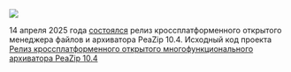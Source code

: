 <!--2025-04-14 13:17:04-->
<div class="yb">
  <div class="rss habr"><img src="https://habrastorage.org/getpro/habr/upload_files/fc7/b52/4d1/fc7b524d1687999f519f819981b7f32d.png" /><p>14&nbsp;апреля 2025&nbsp;года <a href="https://github.com/peazip/PeaZip/releases/tag/10.4.0" rel="noopener noreferrer nofollow">состоялся</a> релиз кроссплатформенного открытого менеджера файлов и архиватора PeaZip 10.4. Исходный код проекта <a... <p class="titl"><a href="https://habr.com/ru/news/900726/?utm_source=habrahabr&utm_medium=rss&utm_campaign=900726">Релиз кроссплатформенного открытого многофункционального архиватора PeaZip 10.4</a></p></div>
</div>
